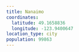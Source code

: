 ```yaml
---
title: Nanaimo
coordinates:
  latitude: 49.1658836
  longitude: -123.9400647
location_type: city
population: 99863
---
```

